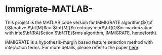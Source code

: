 # Immigrate-MATLAB-

This project is the MATLAB code version for IMMIGRATE algorithm(${\bf I}$terative $\bf{M}$ax-$\bf{MI}$n entropy mar$\bf{G}$in-maximization with inte$\bf{RA}$ction $\bf{TE}$rms algorithm, IMMIGRATE, henceforth).

IMMIGRATE is a hypothesis-margin based feature selection method with interaction terms. For more details, please refer to the paper [here](https://arxiv.org/pdf/1810.02658.pdf). 

